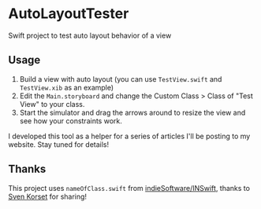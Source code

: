 AutoLayoutTester
================

Swift project to test auto layout behavior of a view

## Usage

1. Build a view with auto layout (you can use ```TestView.swift``` and ```TestView.xib``` as an example)
2. Edit the ```Main.storyboard``` and change the Custom Class > Class of "Test View" to your class.
3. Start the simulator and drag the arrows around to resize the view and see how your constraints work.

I developed this tool as a helper for a series of articles I'll be posting to my website.  Stay tuned for details!

## Thanks

This project uses ```nameOfClass.swift``` from [indieSoftware/INSwift](https://github.com/indieSoftware/INSwift), thanks to [Sven Korset](http://www.indie-software.de/) for sharing!
